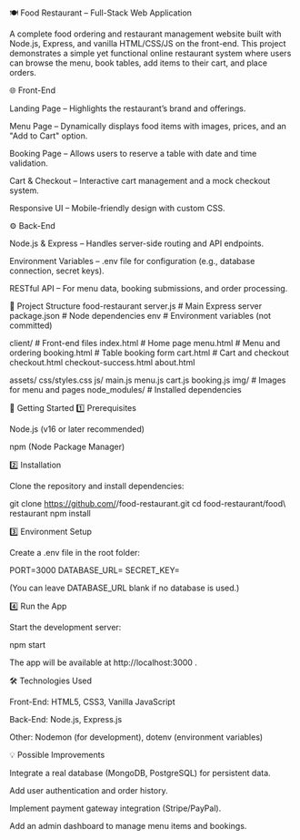🍽️ Food Restaurant – Full-Stack Web Application

A complete food ordering and restaurant management website built with Node.js, Express, and vanilla HTML/CSS/JS on the front-end.
This project demonstrates a simple yet functional online restaurant system where users can browse the menu, book tables, add items to their cart, and place orders.

🌐 Front-End

Landing Page – Highlights the restaurant’s brand and offerings.

Menu Page – Dynamically displays food items with images, prices, and an "Add to Cart" option.

Booking Page – Allows users to reserve a table with date and time validation.

Cart & Checkout – Interactive cart management and a mock checkout system.

Responsive UI – Mobile-friendly design with custom CSS.

⚙️ Back-End

Node.js & Express – Handles server-side routing and API endpoints.

Environment Variables – .env file for configuration (e.g., database connection, secret keys).

RESTful API – For menu data, booking submissions, and order processing.

📂 Project Structure
food-restaurant
server.js          # Main Express server
package.json       # Node dependencies
env                # Environment variables (not committed)

client/            # Front-end files
index.html         # Home page
menu.html          # Menu and ordering
booking.html       # Table booking form
cart.html          # Cart and checkout
checkout.html
checkout-success.html
about.html

assets/
css/styles.css
js/
main.js
menu.js
cart.js
booking.js
img/               # Images for menu and pages
node_modules/      # Installed dependencies

🚀 Getting Started
1️⃣ Prerequisites

Node.js (v16 or later recommended)

npm (Node Package Manager)

2️⃣ Installation

Clone the repository and install dependencies:

git clone https://github.com/<your-username>/food-restaurant.git
cd food-restaurant/food\ restaurant
npm install

3️⃣ Environment Setup

Create a .env file in the root folder:

PORT=3000
DATABASE_URL=<your-database-url-if-any>
SECRET_KEY=<your-secret-key>


(You can leave DATABASE_URL blank if no database is used.)

4️⃣ Run the App

Start the development server:

npm start


The app will be available at http://localhost:3000
.

🛠️ Technologies Used

Front-End: HTML5, CSS3, Vanilla JavaScript

Back-End: Node.js, Express.js

Other: Nodemon (for development), dotenv (environment variables)

💡 Possible Improvements

Integrate a real database (MongoDB, PostgreSQL) for persistent data.

Add user authentication and order history.

Implement payment gateway integration (Stripe/PayPal).

Add an admin dashboard to manage menu items and bookings.
